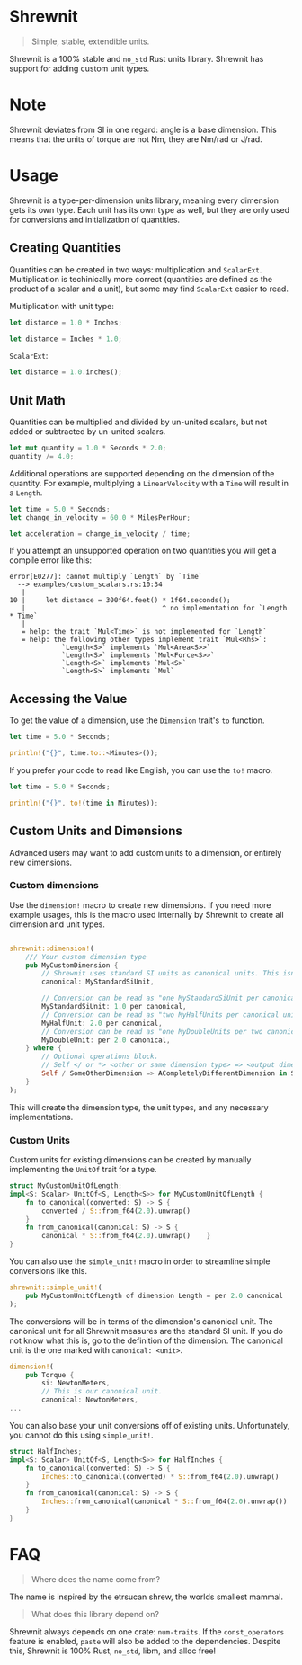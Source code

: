 # Shrewnit

> Simple, stable, extendible units.

Shrewnit is a 100% stable and `no_std` Rust units library.
Shrewnit has support for adding custom unit types.

# Note

Shrewnit deviates from SI in one regard: angle is a base dimension.
This means that the units of torque are not Nm, they are Nm/rad or J/rad.

# Usage

Shrewnit is a type-per-dimension units library, meaning every dimension gets its own type.
Each unit has its own type as well, but they are only used for conversions and initialization of quantities.

## Creating Quantities

Quantities can be created in two ways: multiplication and `ScalarExt`.
Multiplication is techinically more correct (quantities are defined as the product of a scalar and a unit),
but some may find `ScalarExt` easier to read.

Multiplication with unit type:

```rust
let distance = 1.0 * Inches;

let distance = Inches * 1.0;
```

`ScalarExt`:

```rust
let distance = 1.0.inches();
```

## Unit Math

Quantities can be multiplied and divided by un-united scalars, 
but not added or subtracted by un-united scalars.

```rust
let mut quantity = 1.0 * Seconds * 2.0;
quantity /= 4.0;
```

Additional operations are supported depending on the dimension of the quantity.
For example, multiplying a `LinearVelocity` with a `Time` will result in a `Length`.

```rust
let time = 5.0 * Seconds;
let change_in_velocity = 60.0 * MilesPerHour;

let acceleration = change_in_velocity / time;
```

If you attempt an unsupported operation on two quantities you will get a compile error like this:

```
error[E0277]: cannot multiply `Length` by `Time`
  --> examples/custom_scalars.rs:10:34
   |
10 |     let distance = 300f64.feet() * 1f64.seconds();
   |                                  ^ no implementation for `Length * Time`
   |
   = help: the trait `Mul<Time>` is not implemented for `Length`
   = help: the following other types implement trait `Mul<Rhs>`:
             `Length<S>` implements `Mul<Area<S>>`
             `Length<S>` implements `Mul<Force<S>>`
             `Length<S>` implements `Mul<S>`
             `Length<S>` implements `Mul`
```

## Accessing the Value

To get the value of a dimension, use the `Dimension` trait's `to` function.

```rust
let time = 5.0 * Seconds;

println!("{}", time.to::<Minutes>());
```

If you prefer your code to read like English, you can use the `to!` macro.

```rust
let time = 5.0 * Seconds;

println!("{}", to!(time in Minutes));
```

## Custom Units and Dimensions

Advanced users may want to add custom units to a dimension, or entirely new dimensions.

### Custom dimensions

Use the `dimension!` macro to create new dimensions. If you need more example usages, this is the macro used internally by Shrewnit to create all dimension and unit types.

```rust

shrewnit::dimension!(
    /// Your custom dimension type
    pub MyCustomDimension {
        // Shrewnit uses standard SI units as canonical units. This isn't required. Do whatever you feel like.
        canonical: MyStandardSiUnit,

        // Conversion can be read as "one MyStandardSiUnit per canonical unit"
        MyStandardSiUnit: 1.0 per canonical,
        // Conversion can be read as "two MyHalfUnits per canonical unit"
        MyHalfUnit: 2.0 per canonical,
        // Conversion can be read as "one MyDoubleUnits per two canonical units"
        MyDoubleUnit: per 2.0 canonical,
    } where {
        // Optional operations block.
        // Self </ or *> <other or same dimension type> => <output dimension type> in <output units>
        Self / SomeOtherDimension => ACompletelyDifferentDimension in SomeUnit,
    }
);
```

This will create the dimension type, the unit types, and any necessary implementations.

### Custom Units

Custom units for existing dimensions can be created by manually implementing the `UnitOf` trait for a type.

```rust
struct MyCustomUnitOfLength;
impl<S: Scalar> UnitOf<S, Length<S>> for MyCustomUnitOfLength {
    fn to_canonical(converted: S) -> S {
        converted / S::from_f64(2.0).unwrap()
    }
    fn from_canonical(canonical: S) -> S {
        canonical * S::from_f64(2.0).unwrap()    }
}
```

You can also use the `simple_unit!` macro in order to streamline simple conversions like this.

```rust
shrewnit::simple_unit!(
    pub MyCustomUnitOfLength of dimension Length = per 2.0 canonical
);
```

The conversions will be in terms of the dimension's canonical unit. The canonical unit for all Shrewnit measures are the standard SI unit. If you do not know what this is, go to the definition of the dimension. The canonical unit is the one marked with `canonical: <unit>`.

```rust
dimension!(
    pub Torque {
        si: NewtonMeters,
        // This is our canonical unit.
        canonical: NewtonMeters,
...
```

You can also base your unit conversions off of existing units. Unfortunately, you cannot do this using `simple_unit!`.

```rust
struct HalfInches;
impl<S: Scalar> UnitOf<S, Length<S>> for HalfInches {
    fn to_canonical(converted: S) -> S {
        Inches::to_canonical(converted) * S::from_f64(2.0).unwrap()
    }
    fn from_canonical(canonical: S) -> S {
        Inches::from_canonical(canonical * S::from_f64(2.0).unwrap())
    }
}
```

# FAQ

> Where does the name come from?

The name is inspired by the etrsucan shrew, the worlds smallest mammal.

> What does this library depend on?

Shrewnit always depends on one crate: `num-traits`.
If the `const_operators` feature is enabled, `paste` will also be added to the dependencies.
Despite this, Shrewnit is 100% Rust, `no_std`, libm, and alloc free!